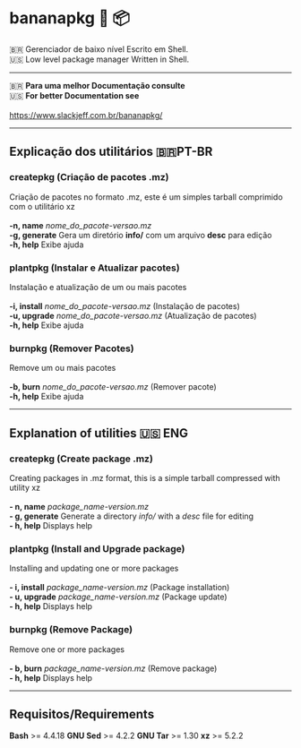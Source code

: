 # bananapkg :banana: :package:
🇧🇷 Gerenciador de baixo nível Escrito em Shell. <br/>
:us: Low level package manager Written in Shell.

----

🇧🇷 **Para uma melhor Documentação consulte** <br/>
:us: **For better Documentation see** <br/><br/>
https://www.slackjeff.com.br/bananapkg/

----

## Explicação dos utilitários 🇧🇷PT-BR

### createpkg (Criação de pacotes .mz)
Criação de pacotes no formato .mz, este é um simples tarball comprimido com o utilitário xz <br/><br/>
**-n, name** *nome_do_pacote-versao.mz*<br/>
**-g, generate** Gera um diretório **info/** com um arquivo **desc** para edição<br/>
**-h, help** Exibe ajuda<br/>

### plantpkg (Instalar e Atualizar pacotes)
Instalação e atualização de um ou mais pacotes<br/><br/>
**-i, install** *nome_do_pacote-versao.mz* (Instalação de pacotes)<br/>
**-u, upgrade** *nome_do_pacote-versao.mz* (Atualização de pacotes)<br/>
**-h, help** Exibe ajuda<br/>

### burnpkg (Remover Pacotes)
Remove um ou mais pacotes<br/><br/>
**-b, burn** *nome_do_pacote-versao.mz* (Remover pacote)<br/>
**-h, help** Exibe ajuda<br/>

----

## Explanation of utilities :us: ENG

### createpkg (Create package .mz)
Creating packages in .mz format, this is a simple tarball compressed with utility xz <br/><br/>
**- n, name** *package_name-version.mz* <br/>
**- g, generate** Generate a directory *info/* with a *desc* file for editing <br/>
**- h, help** Displays help

### plantpkg (Install and Upgrade package)
Installing and updating one or more packages <br/><br/>
**- i, install** *package_name-version.mz* (Package installation) <br/>
**- u, upgrade** *package_name-version.mz* (Package update) <br/>
**- h, help** Displays help

### burnpkg (Remove Package)
Remove one or more packages <br/><br/>
**- b, burn** *package_name-version.mz* (Remove package) <br/>
**- h, help** Displays help

----

## Requisitos/Requirements
**Bash** >= 4.4.18
**GNU Sed** >= 4.2.2
**GNU Tar** >= 1.30
**xz** >= 5.2.2
